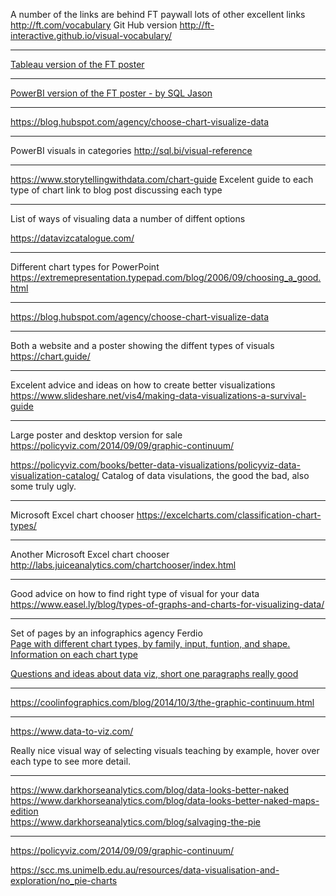 A number of the links are behind FT paywall lots of other excellent links
http://ft.com/vocabulary
Git Hub version	
http://ft-interactive.github.io/visual-vocabulary/ 


------------
[Tableau version of the FT poster](https://public.tableau.com/views/VisualVocabulary/VisualVocabulary?%3Aembed=y&%3Adisplay_count=yes&publish=yes&%3AshowVizHome=no#1 "Tableau version of the FT poster")

------------
[PowerBI version of the FT poster - by SQL Jason ](https://app.powerbi.com/view?r=eyJrIjoiMDA4YWIwZWEtMDE3ZS00YmFhLWE5YWMtODFlZWEzNTU1ODNiIiwidCI6IjZjMGE1YjljLTA4OWEtNDk0ZS1iMDVlLTcxNjEwOTgyOTA0NyIsImMiOjF9 "PowerBI version of the FT poster")

------------
https://blog.hubspot.com/agency/choose-chart-visualize-data

------------
PowerBI visuals in categories
http://sql.bi/visual-reference

------------
https://www.storytellingwithdata.com/chart-guide
Excelent guide to each type of chart link to blog post discussing each type

------------
List of ways of visualing data a number of diffent options

https://datavizcatalogue.com/

------------

Different chart types for PowerPoint
https://extremepresentation.typepad.com/blog/2006/09/choosing_a_good.html

------------
https://blog.hubspot.com/agency/choose-chart-visualize-data

------------
Both a website and a poster showing the diffent types of visuals
https://chart.guide/

------------
Excelent advice and ideas on how to create better visualizations
https://www.slideshare.net/vis4/making-data-visualizations-a-survival-guide

------------
Large poster and desktop version for sale
https://policyviz.com/2014/09/09/graphic-continuum/

https://policyviz.com/books/better-data-visualizations/policyviz-data-visualization-catalog/
Catalog of data visulations, the good the bad, also some truly ugly.

------------

Microsoft Excel chart chooser
https://excelcharts.com/classification-chart-types/

------------
Another Microsoft Excel chart chooser
http://labs.juiceanalytics.com/chartchooser/index.html

------------
Good advice on how to find right type of visual for your data
https://www.easel.ly/blog/types-of-graphs-and-charts-for-visualizing-data/

------------
Set of pages by an infographics agency Ferdio </br>
[Page with different chart types, by family, input, funtion, and shape.  Information on each chart type](http://bhv.io/datavizproject "Page with different chart types, by family, input, funtion, and shape.  Information on each chart type")

[Questions and ideas about data viz, short one paragraphs really good](https://www.ferdio.com/notebook "Questions and ideas about data viz, short one paragraphs really good")

------------

https://coolinfographics.com/blog/2014/10/3/the-graphic-continuum.html

---

https://www.data-to-viz.com/

Really nice visual way of selecting visuals teaching by example, hover over each type to see more detail.

---

https://www.darkhorseanalytics.com/blog/data-looks-better-naked </br>
https://www.darkhorseanalytics.com/blog/data-looks-better-naked-maps-edition </br>
https://www.darkhorseanalytics.com/blog/salvaging-the-pie </br>

---

https://policyviz.com/2014/09/09/graphic-continuum/


https://scc.ms.unimelb.edu.au/resources/data-visualisation-and-exploration/no_pie-charts

